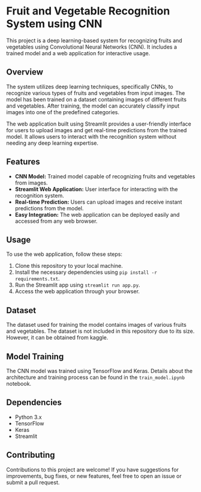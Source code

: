# Fruit and Vegetable Recognition System using CNN

This project is a deep learning-based system for recognizing fruits and vegetables using Convolutional Neural Networks (CNN). It includes a trained model and a web application for interactive usage.

## Overview

The system utilizes deep learning techniques, specifically CNNs, to recognize various types of fruits and vegetables from input images.
The model has been trained on a dataset containing images of different fruits and vegetables. After training, the model can accurately classify input images into one of the predefined categories.

The web application built using Streamlit provides a user-friendly interface for users to upload images and get real-time predictions from the trained model. It allows users to interact with the recognition system without needing any deep learning expertise.

## Features

- **CNN Model:** Trained model capable of recognizing fruits and vegetables from images.
- **Streamlit Web Application:** User interface for interacting with the recognition system.
- **Real-time Prediction:** Users can upload images and receive instant predictions from the model.
- **Easy Integration:** The web application can be deployed easily and accessed from any web browser.

## Usage

To use the web application, follow these steps:

1. Clone this repository to your local machine.
2. Install the necessary dependencies using `pip install -r requirements.txt`.
3. Run the Streamlit app using `streamlit run app.py`.
4. Access the web application through your browser.

## Dataset

The dataset used for training the model contains images of various fruits and vegetables. The dataset is not included in this repository due to its size. However, it can be obtained from kaggle.

## Model Training

The CNN model was trained using TensorFlow and Keras. Details about the architecture and training process can be found in the `train_model.ipynb` notebook.

## Dependencies

- Python 3.x
- TensorFlow
- Keras
- Streamlit

## Contributing

Contributions to this project are welcome! If you have suggestions for improvements, bug fixes, or new features, feel free to open an issue or submit a pull request.


